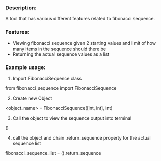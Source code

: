 ### Description:

A tool that has various different features related to fibonacci sequence.

### Features:

- Viewing fibonacci sequence given 2 starting values and limit of how many items in the sequence should there be
- Returning the actual sequence values as a list

### Example usage:

1. Import FibonacciSequence class

from fibonacci_sequence import FibonacciSequence

2. Create new Object

<object_name> = FibonacciSequence([int, int], int)

3. Call the object to view the sequence output into terminal 

<objectname>()

4. call the object and chain .return_sequence property for the actual sequence list

fibonacci_sequence_list = <objectname>().return_sequence